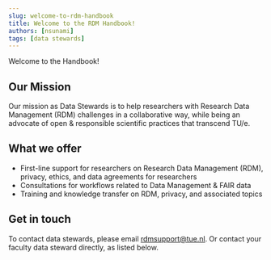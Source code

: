 ```yaml
---
slug: welcome-to-rdm-handbook
title: Welcome to the RDM Handbook!
authors: [nsunami]
tags: [data stewards]
---
```


Welcome to the Handbook!

## Our Mission

Our mission as Data Stewards is to help researchers with Research Data Management (RDM) challenges in a collaborative way, while being an advocate of open & responsible scientific practices that transcend TU/e.

## What we offer

- First-line support for researchers on Research Data Management (RDM), privacy, ethics, and data agreements for researchers
- Consultations for workflows related to Data Management & FAIR data
- Training and knowledge transfer on RDM, privacy, and associated topics

## Get in touch

To contact data stewards, please email [rdmsupport@tue.nl](mailto:rdmsupport@tue.nl). Or contact your faculty data steward directly, as listed below.

<!-- truncate -->

